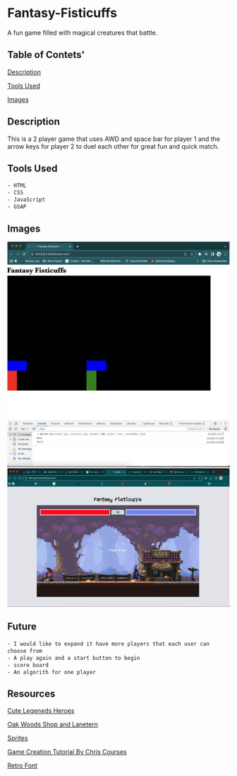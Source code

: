 # Fantasy-Fisticuffs

A fun game filled with magical creatures that battle.

## Table of Contets'

[Description](#description)

[Tools Used](#tools-used)

[Images](#images)

## Description

This is a 2 player game that uses AWD and space bar for player 1 and the arrow keys for player 2 to duel each other for great fun and quick match.

## Tools Used

    - HTML 
    - CSS
    - JavaScript
    - GSAP

## Images

![where we begin](./assets/Images/begin.png)
![result so far](./assets/Images/Screenshot%202023-09-07%20at%203.04.57%20PM.png)

## Future

    - I would like to expand it have more players that each user can choose from 
    - A play again and a start button to begin 
    - score board
    - An algorith for one player

## Resources

[Cute Legeneds Heroes](https://9e0.itch.io/cute-legends-cat-heroes)

[Oak Woods Shop and Lanetern](https://brullov.itch.io/oak-woods)

[Sprites](https://luizmelo.itch.io/)

[Game Creation Tutorial By Chris Courses](https://www.youtube.com/watch?v=vyqbNFMDRGQ)

[Retro Font](https://www.fontspace.com/)
